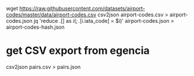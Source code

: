 wget https://raw.githubusercontent.com/datasets/airport-codes/master/data/airport-codes.csv
csv2json airport-codes.csv > airport-codes.json
jq 'reduce .[] as $i ({}; .[$i.iata_code] = $i)' airport-codes.json  > airport-codes-hash.json

# get CSV export from egencia
csv2json pairs.csv > pairs.json
